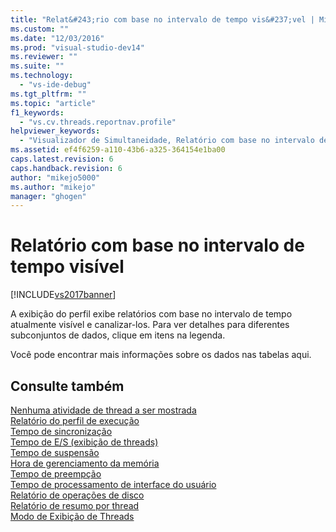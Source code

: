 ```yaml
---
title: "Relat&#243;rio com base no intervalo de tempo vis&#237;vel | Microsoft Docs"
ms.custom: ""
ms.date: "12/03/2016"
ms.prod: "visual-studio-dev14"
ms.reviewer: ""
ms.suite: ""
ms.technology: 
  - "vs-ide-debug"
ms.tgt_pltfrm: ""
ms.topic: "article"
f1_keywords: 
  - "vs.cv.threads.reportnav.profile"
helpviewer_keywords: 
  - "Visualizador de Simultaneidade, Relatório com base no intervalo de tempo visível"
ms.assetid: ef4f6259-a110-43b6-a325-364154e1ba00
caps.latest.revision: 6
caps.handback.revision: 6
author: "mikejo5000"
ms.author: "mikejo"
manager: "ghogen"
---
```

# Relat&#243;rio com base no intervalo de tempo vis&#237;vel
[!INCLUDE[vs2017banner](../code-quality/includes/vs2017banner.md)]

A exibição do perfil exibe relatórios com base no intervalo de tempo atualmente visível e canalizar\-los.  Para ver detalhes para diferentes subconjuntos de dados, clique em itens na legenda.  
  
 Você pode encontrar mais informações sobre os dados nas tabelas aqui.  
  
## Consulte também  
 [Nenhuma atividade de thread a ser mostrada](../profiling/no-thread-activity-to-show-threads-view.md)   
 [Relatório do perfil de execução](../profiling/execution-profile-report.md)   
 [Tempo de sincronização](../profiling/synchronization-time.md)   
 [Tempo de E\/S \(exibição de threads\)](../profiling/i-o-time-threads-view.md)   
 [Tempo de suspensão](../profiling/sleep-time.md)   
 [Hora de gerenciamento da memória](../profiling/memory-management-time.md)   
 [Tempo de preempção](../profiling/preemption-time.md)   
 [Tempo de processamento de interface do usuário](../profiling/ui-processing-time.md)   
 [Relatório de operações de disco](../profiling/disk-operations-report-threads-view.md)   
 [Relatório de resumo por thread](../profiling/per-thread-summary-report.md)   
 [Modo de Exibição de Threads](../profiling/threads-view-parallel-performance.md)